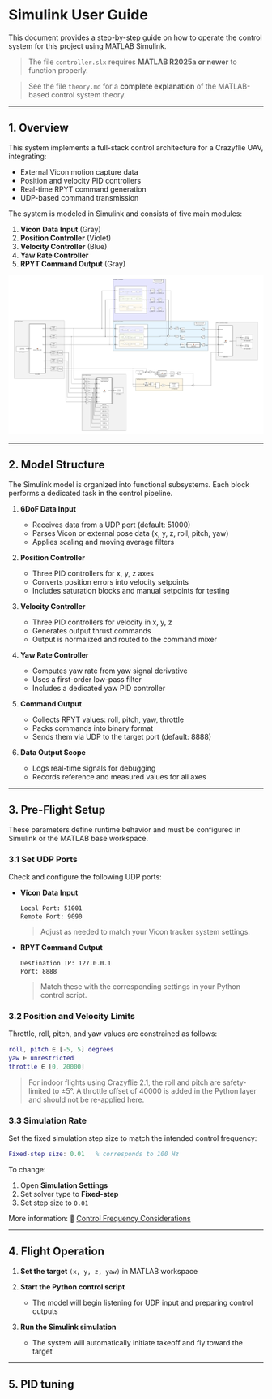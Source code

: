 # Simulink User Guide

This document provides a step-by-step guide on how to operate the control system for this project using MATLAB Simulink.

> The file `controller.slx` requires **MATLAB R2025a or newer** to function properly.

> See the file `theory.md` for a **complete explanation** of the MATLAB-based control system theory.

---

## 1. Overview

This system implements a full-stack control architecture for a Crazyflie UAV, integrating:

* External Vicon motion capture data
* Position and velocity PID controllers
* Real-time RPYT command generation
* UDP-based command transmission

The system is modeled in Simulink and consists of five main modules:

1. **Vicon Data Input** (Gray)
2. **Position Controller** (Violet)
3. **Velocity Controller** (Blue)
4. **Yaw Rate Controller**
5. **RPYT Command Output** (Gray)

![](https://github.com/Lee-Chun-Yi/NCKU-Quadrotor-Navigation/blob/main/image/Matlab_structure_page-0001.jpg)

---

## 2. Model Structure

The Simulink model is organized into functional subsystems. Each block performs a dedicated task in the control pipeline.

1. **6DoF Data Input**

   * Receives data from a UDP port (default: 51000)
   * Parses Vicon or external pose data (x, y, z, roll, pitch, yaw)
   * Applies scaling and moving average filters

2. **Position Controller**

   * Three PID controllers for x, y, z axes
   * Converts position errors into velocity setpoints
   * Includes saturation blocks and manual setpoints for testing

3. **Velocity Controller**

   * Three PID controllers for velocity in x, y, z
   * Generates output thrust commands
   * Output is normalized and routed to the command mixer

4. **Yaw Rate Controller**

   * Computes yaw rate from yaw signal derivative
   * Uses a first-order low-pass filter
   * Includes a dedicated yaw PID controller

5. **Command Output**

   * Collects RPYT values: roll, pitch, yaw, throttle
   * Packs commands into binary format
   * Sends them via UDP to the target port (default: 8888)

6. **Data Output Scope**

   * Logs real-time signals for debugging
   * Records reference and measured values for all axes

---

## 3. Pre-Flight Setup

These parameters define runtime behavior and must be configured in Simulink or the MATLAB base workspace.

### 3.1 Set UDP Ports

Check and configure the following UDP ports:

* **Vicon Data Input**

  ```
  Local Port: 51001  
  Remote Port: 9090
  ```

  > Adjust as needed to match your Vicon tracker system settings.

* **RPYT Command Output**

  ```
  Destination IP: 127.0.0.1  
  Port: 8888
  ```

  > Match these with the corresponding settings in your Python control script.

### 3.2 Position and Velocity Limits

Throttle, roll, pitch, and yaw values are constrained as follows:

```matlab
roll, pitch ∈ [-5, 5] degrees
yaw ∈ unrestricted
throttle ∈ [0, 20000]
```

> For indoor flights using Crazyflie 2.1, the roll and pitch are safety-limited to ±5°.
> A throttle offset of 40000 is added in the Python layer and should not be re-applied here.

### 3.3 Simulation Rate

Set the fixed simulation step size to match the intended control frequency:

```matlab
Fixed-step size: 0.01   % corresponds to 100 Hz
```

To change:

1. Open **Simulation Settings**
2. Set solver type to **Fixed-step**
3. Set step size to `0.01`

More information: 🔗 [Control Frequency Considerations](https://github.com/Lee-Chun-Yi/NCKU-Quadrotor-Navigation/blob/main/troubleshooting.md#5-control-frequency-considerations)

---

## 4. Flight Operation

1. **Set the target** `(x, y, z, yaw)` in MATLAB workspace
2. **Start the Python control script**

   * The model will begin listening for UDP input and preparing control outputs
3. **Run the Simulink simulation**

   * The system will automatically initiate takeoff and fly toward the target

---

## 5. PID tuning
